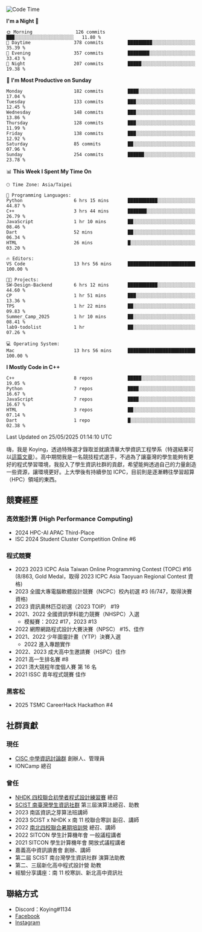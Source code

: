 <!--START_SECTION:waka-->
![Code Time](http://img.shields.io/badge/Code%20Time-1%2C476%20hrs%206%20mins-blue)

**I'm a Night 🦉** 

```text
🌞 Morning                126 commits         ███░░░░░░░░░░░░░░░░░░░░░░   11.80 % 
🌆 Daytime                378 commits         █████████░░░░░░░░░░░░░░░░   35.39 % 
🌃 Evening                357 commits         ████████░░░░░░░░░░░░░░░░░   33.43 % 
🌙 Night                  207 commits         █████░░░░░░░░░░░░░░░░░░░░   19.38 % 
```
📅 **I'm Most Productive on Sunday** 

```text
Monday                   182 commits         ████░░░░░░░░░░░░░░░░░░░░░   17.04 % 
Tuesday                  133 commits         ███░░░░░░░░░░░░░░░░░░░░░░   12.45 % 
Wednesday                148 commits         ███░░░░░░░░░░░░░░░░░░░░░░   13.86 % 
Thursday                 128 commits         ███░░░░░░░░░░░░░░░░░░░░░░   11.99 % 
Friday                   138 commits         ███░░░░░░░░░░░░░░░░░░░░░░   12.92 % 
Saturday                 85 commits          ██░░░░░░░░░░░░░░░░░░░░░░░   07.96 % 
Sunday                   254 commits         ██████░░░░░░░░░░░░░░░░░░░   23.78 % 
```


📊 **This Week I Spent My Time On** 

```text
🕑︎ Time Zone: Asia/Taipei

💬 Programming Languages: 
Python                   6 hrs 15 mins       ███████████░░░░░░░░░░░░░░   44.87 % 
C++                      3 hrs 44 mins       ███████░░░░░░░░░░░░░░░░░░   26.79 % 
JavaScript               1 hr 10 mins        ██░░░░░░░░░░░░░░░░░░░░░░░   08.46 % 
Dart                     52 mins             ██░░░░░░░░░░░░░░░░░░░░░░░   06.34 % 
HTML                     26 mins             █░░░░░░░░░░░░░░░░░░░░░░░░   03.20 % 

🔥 Editors: 
VS Code                  13 hrs 56 mins      █████████████████████████   100.00 % 

🐱‍💻 Projects: 
SW-Design-Backend        6 hrs 12 mins       ███████████░░░░░░░░░░░░░░   44.60 % 
CP                       1 hr 51 mins        ███░░░░░░░░░░░░░░░░░░░░░░   13.36 % 
TPS                      1 hr 22 mins        ██░░░░░░░░░░░░░░░░░░░░░░░   09.83 % 
Summer_Camp_2025         1 hr 10 mins        ██░░░░░░░░░░░░░░░░░░░░░░░   08.41 % 
lab9-todolist            1 hr                ██░░░░░░░░░░░░░░░░░░░░░░░   07.26 % 

💻 Operating System: 
Mac                      13 hrs 56 mins      █████████████████████████   100.00 % 
```

**I Mostly Code in C++** 

```text
C++                      8 repos             █████░░░░░░░░░░░░░░░░░░░░   19.05 % 
Python                   7 repos             ████░░░░░░░░░░░░░░░░░░░░░   16.67 % 
JavaScript               7 repos             ████░░░░░░░░░░░░░░░░░░░░░   16.67 % 
HTML                     3 repos             ██░░░░░░░░░░░░░░░░░░░░░░░   07.14 % 
Dart                     1 repo              █░░░░░░░░░░░░░░░░░░░░░░░░   02.38 % 
```




 Last Updated on 25/05/2025 01:14:10 UTC
<!--END_SECTION:waka-->


嗨，我是 Koying，透過特殊選才錄取並就讀清華大學資訊工程學系（特選結果可以[這篇文章](https://koyingtw.github.io/2022/10/31/%E7%89%B9%E9%81%B8%E5%BF%83%E5%BE%97/)）。高中期間我是一名競技程式選手，不過為了讓臺灣的學生能夠有更好的程式學習環境，我投入了學生資訊社群的貢獻，希望能夠透過自己的力量創造一些資源，讓環境更好。上大學後有持續參加 ICPC，目前則是逐漸轉往學習超算（HPC）領域的東西。

## 競賽經歷
### 高效能計算 (High Performance Computing)
- 2024 HPC-AI APAC Third-Place
- ISC 2024 Student Cluster Competition Online #6

### 程式競賽
- 2023 2023 ICPC Asia Taiwan Online Programming Contest (TOPC) #16 (8/863, Gold Medal，取得 2023 ICPC Asia Taoyuan Regional Contest 資格)
- 2023 全國大專電腦軟體設計競賽（NCPC）校內初選 #3 (6/747，取得決賽資格)
- 2023 資訊奧林匹亞初選（2023 TOIP） #19
- 2021、2022 全國資訊學科能力競賽（NHSPC）入選
    - 模擬賽：2022 #17，2023 #13
- 2022 網際網路程式設計大賽決賽（NPSC） #15、佳作
- 2021、2022 少年圖靈計畫（YTP）決賽入選
    - 2022 進入專題實作
- 2022、2023 成大高中生邀請賽（HSPC）佳作
- 2021 高一生排名賽 #8
- 2021 清大競程年度個人賽 第 16 名
- 2021 ISSC 青年程式競賽 佳作

### 黑客松
- 2025 TSMC CareerHack Hackathon #4

## 社群貢獻
### 現任
- [CISC 中學資訊討論群](https://discord.gg/mc9CgJvjZz) 創辦人、管理員
- IONCamp 總召

### 曾任
- [NHDK 四校聯合初學者程式設計練習賽](https://www.facebook.com/profile.php?id=100064076583372) 總召
- [SCIST 南臺灣學生資訊社群](https://www.facebook.com/scist.tw) 第三屆演算法總召、助教
- 2023 南區資訊之芽算法班講師
- 2023 SCIST x NHDK x 南 11 校聯合寒訓 副召、講師
- 2022 [南北四校聯合暑期培訓營](https://github.com/HHSH-CYSH-WGSH-HSNU-Summer-Camp/) 總召、講師
- 2022 SITCON 學生計算機年會 一般議程講者
- 2021 SITCON 學生計算機年會 開放式議程講者
- 嘉義高中資訊讀書會 創辦、講師
- 第二屆 SCIST 南台灣學生資訊社群 演算法助教
- 第二、三屆新化高中程式設計營 助教
- 經驗分享講座：南 11 校寒訓、新北高中資訊社

## 聯絡方式
- Discord：Koying#1134
- [Facebook](https://www.facebook.com/profile.php?id=100015800760577)
- [Instagram](https://www.instagram.com/cisc._.koying/)
